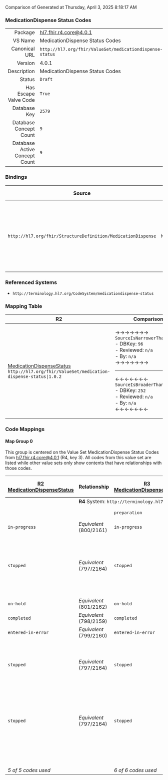 Comparison of 
Generated at Thursday, April 3, 2025 8:18:17 AM

### MedicationDispense Status Codes

|      |     |
| ---: | --- |
| Package | hl7.fhir.r4.core@4.0.1 |
| VS Name | MedicationDispense Status Codes |
| Canonical URL | `http://hl7.org/fhir/ValueSet/medicationdispense-status` |
| Version | 4.0.1 |
| Description | MedicationDispense Status Codes |
| Status | `Draft` |
| Has Escape Valve Code | `True` |
| Database Key | `2579` |
| Database Concept Count | `9` |
| Database Active Concept Count | `9` |
### Bindings

| Source | Element | Binding | Strength | Element Short |
| ------ | ------- | ------- | -------- | ------------- |
| `http://hl7.org/fhir/StructureDefinition/MedicationDispense` | `MedicationDispense.status` | `http://hl7.org/fhir/ValueSet/medicationdispense-status\|4.0.1` | `Required` | preparation \| in-progress \| cancelled \| on-hold \| completed \| entered-in-error \| stopped \| declined \| unknown |

### Referenced Systems

* `http://terminology.hl7.org/CodeSystem/medicationdispense-status`
### Mapping Table

| R2 | Comparison | R3 | Comparison | R4 | Comparison | R4B | Comparison | R5
| --- | --- | --- | --- | --- | --- | --- | --- | ---
| [MedicationDispenseStatus](/docs/R2/ValueSets/MedicationDispenseStatus.md)<br/> `http://hl7.org/fhir/ValueSet/medication-dispense-status\|1.0.2` | →→→→→→→<br/>`SourceIsNarrowerThanTarget`<br/>- DBKey: `96`<br/>- Reviewed: `n/a`<br/>- By: `n/a`<br/>→→→→→→→<hr/>←←←←←←←<br/>`SourceIsBroaderThanTarget`<br/>- DBKey: `252`<br/>- Reviewed: `n/a`<br/>- By: `n/a`<br/>←←←←←←←| [MedicationDispenseStatus](/docs/R3/ValueSets/MedicationDispenseStatus.md)<br/> `http://hl7.org/fhir/ValueSet/medication-dispense-status\|3.0.2` | →→→→→→→<br/>`SourceIsBroaderThanTarget`<br/>- DBKey: `436`<br/>- Reviewed: `n/a`<br/>- By: `n/a`<br/>→→→→→→→<hr/>←←←←←←←<br/>`RelatedTo`<br/>- DBKey: `658`<br/>- Reviewed: `n/a`<br/>- By: `n/a`<br/>←←←←←←←| [MedicationDispense Status Codes](/docs/R4/ValueSets/MedicationDispenseStatusCodes.md)<br/> `http://hl7.org/fhir/ValueSet/medicationdispense-status\|4.0.1` | →→→→→→→<br/>`Equivalent`<br/>- DBKey: `1599`<br/>- Reviewed: `n/a`<br/>- By: `n/a`<br/>→→→→→→→<hr/>←←←←←←←<br/>`Equivalent`<br/>- DBKey: `1600`<br/>- Reviewed: `n/a`<br/>- By: `n/a`<br/>←←←←←←←| [MedicationDispense Status Codes](/docs/R4B/ValueSets/MedicationDispenseStatusCodes.md)<br/> `http://hl7.org/fhir/ValueSet/medicationdispense-status\|4.3.0` | →→→→→→→<br/>`Equivalent`<br/>- DBKey: `914`<br/>- Reviewed: `n/a`<br/>- By: `n/a`<br/>→→→→→→→<hr/>←←←←←←←<br/>`Equivalent`<br/>- DBKey: `1175`<br/>- Reviewed: `n/a`<br/>- By: `n/a`<br/>←←←←←←←| [MedicationDispenseStatusCodes](/docs/R5/ValueSets/MedicationDispenseStatusCodes.md)<br/> `http://hl7.org/fhir/ValueSet/medicationdispense-status\|5.0.0` 

### Code Mappings


#### Map Group 0

This group is centered on the Value Set MedicationDispense Status Codes from hl7.fhir.r4.core@4.0.1 (R4, key 3).
All codes from this value set are listed while other value sets only show contents that have relationships with those codes.

| [R2 MedicationDispenseStatus](/docs/R2/ValueSets/MedicationDispenseStatus.md)| Relationship | [R3 MedicationDispenseStatus](/docs/R3/ValueSets/MedicationDispenseStatus.md)| Relationship | R4 MedicationDispense Status Codes| Relationship | [R4B MedicationDispense Status Codes](/docs/R4B/ValueSets/MedicationDispenseStatusCodes.md)| Relationship | [R5 MedicationDispenseStatusCodes](/docs/R5/ValueSets/MedicationDispenseStatusCodes.md)
| --- | --- | --- | --- | --- | --- | --- | --- | ---
| <td colspan="8">**R4** System: `http://terminology.hl7.org/CodeSystem/medicationdispense-status`
| | | `preparation`| _Equivalent_ <br/>(3943/6262)| **`preparation`**| _Equivalent_ <br/>(16522/16523)| `preparation`| _Equivalent_ <br/>(8758/11067)| `preparation`
| `in-progress`| _Equivalent_ <br/>(800/2161)| `in-progress`| _Equivalent_ <br/>(3941/6260)| **`in-progress`**| _Equivalent_ <br/>(16524/16525)| `in-progress`| _Equivalent_ <br/>(8756/11065)| `in-progress`
| `stopped`| _Equivalent_ <br/>(797/2164)| `stopped`| →→→→ _SourceIsBroaderThanTarget_ →→→→ <br/>(3937)<hr/>←←←← _SourceIsNarrowerThanTarget_ ←←←← <br/>(6257) | **`cancelled`**| _Equivalent_ <br/>(16526/16527)| `cancelled`| _Equivalent_ <br/>(8753/11062)| `cancelled`
| `on-hold`| _Equivalent_ <br/>(801/2162)| `on-hold`| _Equivalent_ <br/>(3942/6261)| **`on-hold`**| _Equivalent_ <br/>(16528/16529)| `on-hold`| _Equivalent_ <br/>(8757/11066)| `on-hold`
| `completed`| _Equivalent_ <br/>(798/2159)| `completed`| _Equivalent_ <br/>(3939/6258)| **`completed`**| _Equivalent_ <br/>(16530/16531)| `completed`| _Equivalent_ <br/>(8754/11063)| `completed`
| `entered-in-error`| _Equivalent_ <br/>(799/2160)| `entered-in-error`| _Equivalent_ <br/>(3940/6259)| **`entered-in-error`**| _Equivalent_ <br/>(16532/16533)| `entered-in-error`| _Equivalent_ <br/>(8755/11064)| `entered-in-error`
| `stopped`| _Equivalent_ <br/>(797/2164)| `stopped`| →→→→ _SourceIsBroaderThanTarget_ →→→→ <br/>(3936)<hr/>←←←← _Equivalent_ ←←←← <br/>(6255) | **`stopped`**| _Equivalent_ <br/>(16534/16535)| `stopped`| _Equivalent_ <br/>(8751/11060)| `stopped`
| `stopped`| _Equivalent_ <br/>(797/2164)| `stopped`| →→→→ _SourceIsBroaderThanTarget_ →→→→ <br/>(3938)<hr/>←←←← _SourceIsNarrowerThanTarget_ ←←←← <br/>(6256) | **`declined`**| _Equivalent_ <br/>(16536/16537)| `declined`| _Equivalent_ <br/>(8752/11061)| `declined`
| | | | | **`unknown`**| _Equivalent_ <br/>(16538/16539)| `unknown`| _Equivalent_ <br/>(8759/11068)| `unknown`
| *5 of 5 codes used* | | *6 of 6 codes used* | | *9 of 9 codes used* | | *9 of 9 codes used* | | *9 of 9 codes used* 

